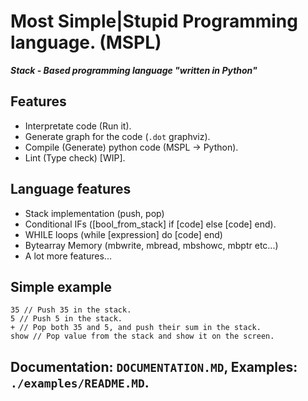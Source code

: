 # Most Simple|Stupid Programming language. (MSPL) 
 ***Stack - Based programming language "written in Python"***


## Features
- Interpretate code (Run it).
- Generate graph for the code (`.dot` graphviz).
- Compile (Generate) python code (MSPL -> Python).
- Lint (Type check) [WIP].

## Language features
- Stack implementation (push, pop)
- Conditional IFs ([bool_from_stack] if [code] else [code] end).
- WHILE loops (while [expression] do [code] end)
- Bytearray Memory (mbwrite, mbread, mbshowc, mbptr etc...)
- A lot more features...

## Simple example
```
35 // Push 35 in the stack.
5 // Push 5 in the stack.
+ // Pop both 35 and 5, and push their sum in the stack.
show // Pop value from the stack and show it on the screen.
```

## Documentation: `DOCUMENTATION.MD`, Examples: `./examples/README.MD`.